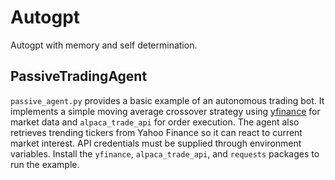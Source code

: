 # Autogpt
Autogpt with memory and self determination.

## PassiveTradingAgent

`passive_agent.py` provides a basic example of an autonomous trading bot. It
implements a simple moving average crossover strategy using
[yfinance](https://github.com/ranaroussi/yfinance) for market data and
`alpaca_trade_api` for order execution. The agent also retrieves trending
tickers from Yahoo Finance so it can react to current market interest. API
credentials must be supplied through environment variables. Install the `yfinance`,
`alpaca_trade_api`, and `requests` packages to run the example.
